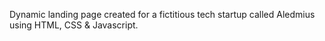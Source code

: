 Dynamic landing page created for a fictitious tech startup called Aledmius using HTML, CSS & Javascript.



